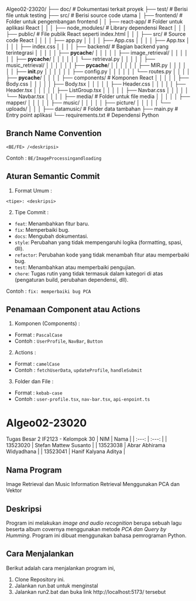 Algeo02-23020/
├── doc/                     # Dokumentasi terkait proyek
├── test/                    # Berisi file untuk testing
├── src/                     # Berisi source code utama
│   ├── frontend/            # Folder untuk pengembangan frontend
│   │   ├── react-app/       # Folder untuk aplikasi React
│   │   │   ├── node_modules/ # Library dependensi React
│   │   │   ├── public/      # File publik React seperti index.html
│   │   │   ├── src/         # Source code React
│   │   │   │   ├── app.py
│   │   │   │   ├── App.css
│   │   │   │   ├── App.tsx
│   │   │   │   ├── index.css
│   │   │   │   ├── backend/ # Bagian backend yang terintegrasi
│   │   │   │   │   ├── __pycache__/
│   │   │   │   │   ├── image_retrieval/
│   │   │   │   │   │   ├── __pycache__/
│   │   │   │   │   │   └── retrieval.py
│   │   │   │   │   ├── music_retrieval/
│   │   │   │   │   │   ├── __pycache__/
│   │   │   │   │   │   ├── MIR.py
│   │   │   │   │   │   ├── __init__.py
│   │   │   │   │   │   ├── config.py
│   │   │   │   │   │   └── routes.py
│   │   │   │   ├── __pycache__/
│   │   │   │   ├── components/ # Komponen React
│   │   │   │   │   ├── Body.css
│   │   │   │   │   ├── Body.tsx
│   │   │   │   │   ├── Header.css
│   │   │   │   │   ├── Header.tsx
│   │   │   │   │   ├── ListGroup.tsx
│   │   │   │   │   ├── Navbar.css
│   │   │   │   │   └── Navbar.tsx
│   │   │   │   ├── media/    # Folder untuk file media
│   │   │   │   │   ├── mapper/
│   │   │   │   │   ├── music/
│   │   │   │   │   ├── picture/
│   │   │   │   │   └── uploads/
│   │   │       ├── datamusic/ # Folder data tambahan
├── main.py                  # Entry point aplikasi
└── requirements.txt         # Dependensi Python
             

## Branch Name Convention
```
<BE/FE> /<deskripsi>
```

Contoh : `BE/ImageProcessingandloading`

## Aturan Semantic Commit

1. Format Umum :
```
<tipe>: <deskripsi>
```

2. Tipe Commit :
- `feat`: Menambahkan fitur baru.
- `fix`: Memperbaiki bug.
- `docs`: Mengubah dokumentasi.
- `style`: Perubahan yang tidak mempengaruhi logika (formatting, spasi, dll).
- `refactor`: Perubahan kode yang tidak menambah fitur atau memperbaiki bug.
- `test`: Menambahkan atau memperbaiki pengujian.
- `chore`: Tugas rutin yang tidak termasuk dalam kategori di atas (pengaturan build, perubahan dependensi, dll).

Contoh : `fix: memperbaiki bug PCA`

## Penamaan Component atau Actions

1. Komponen (Components) :
- Format : `PascalCase`
- Contoh : `UserProfile`, `NavBar`, `Button`

2. Actions : 
- Format : `camelCase`
- Contoh : `fetchUserData`, `updateProfile`, `handleSubmit`

3. Folder dan File :
- Format : `kebab-case`
- Contoh : `user-profile.tsx`, `nav-bar.tsx`, `api-enpoint.ts`

 # Algeo02-23020
Tugas Besar 2 IF2123 - Kelompok 30
| NIM | Nama |
| :---: | :---: |
| 13523020 | Stefan Mattew Susanto |
| 13523038 | Abrar Abhirama Widyadhana |
| 13523041 | Hanif Kalyana Aditya |

## Nama Program
Image Retrieval dan Music Information Retrieval Menggunakan PCA dan Vektor

## Deskripsi
Program ini melakukan <i>image and audio recognition</i> berupa sebuah lagu beserta album covernya menggunakan metode <i>PCA dan Query by Humming</i>. Program ini dibuat menggunakan bahasa pemrograman Python.

## Cara Menjalankan
Berikut adalah cara menjalankan program ini,
1. Clone Repository ini.
2. Jalankan run.bat untuk menginstal 
3. Jalankan run2.bat dan buka link  http://localhost:5173/ tersebut



